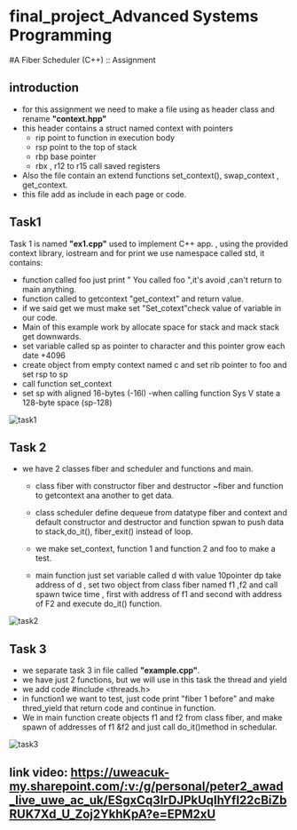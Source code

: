 # final_project_Advanced Systems Programming

#A Fiber Scheduler (C++) :: Assignment
## introduction 
- for this assignment we need to make a file using as header class and rename <b>"context.hpp"</b>
- this header contains a struct named context with pointers
    - rip point to function in execution body 
    - rsp point to the top of stack 
    - rbp base pointer
    - rbx , r12 to r15 call saved registers
- Also the file contain an extend functions set_context(), swap_context , get_context.
- this file add as include in each page or code.

## Task1

Task 1  is named <b>"ex1.cpp"</b> used to implement C++ app. , using the provided context library, iostream and for print we use namespace called std, it contains:
- function called foo just print " You called foo ",it's avoid ,can't return to main anything.
- function called to getcontext "get_context" and return value.
- if we said get we must make set "Set_cotext"check value of variable in our code.
- Main of this example work by allocate space for stack and mack stack get downwards.
- set variable called sp as pointer to character and this pointer grow each date +4096
- create object from empty context named c and set rib pointer to foo and set rsp to sp 
- call function set_context
- set sp with aligned 16-bytes (-16l)
-when calling function Sys V state a 128-byte space (sp-128) 

![task1](/uploads/f62ffa53d9b71cd30bb2c0d395bacc48/task1.jpg)

## Task 2

- we have 2 classes fiber and scheduler and functions and main.
    - class fiber with constructor fiber and destructor ~fiber  and function to getcontext ana another to get data.

    - class scheduler define dequeue from datatype fiber and context and default constructor and destructor  and function spwan to push data to stack,do_it(), fiber_exit() instead of loop.

    - we make set_context, function 1 and function 2 and foo to make a test.

    - main  function  just set variable called d with value 10pointer dp take address of d , set two object from class fiber named f1 ,f2 and call spawn twice time , first with address of f1 and second with address of F2 and execute do_it() function.

![task2](/uploads/cf56223529981d36964b3585690eaa27/task2.jpg)

## Task 3
- we separate task 3 in file called <b>"example.cpp"</b>.
- we have just 2 functions, but we will use in this task the thread and yield 
- we add code #include <threads.h>
- in function1 we want to test, just code print "fiber 1 before" and make thred_yield that return code and continue in function.
- We in main function create objects f1 and f2 from class fiber, and make spawn of addresses of f1 &f2 and just call do_it()method in schedular. 

![task3](/uploads/8fe5e2e3b7badee00eb68d4482b5d3ab/task3.jpg)

## link video:  https://uweacuk-my.sharepoint.com/:v:/g/personal/peter2_awad_live_uwe_ac_uk/ESgxCq3IrDJPkUqIhYfl22cBiZbRUK7Xd_U_Zoj2YkhKpA?e=EPM2xU



